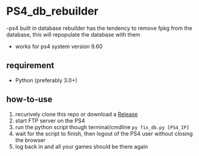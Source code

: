 # PS4_db_rebuilder
-ps4 built in database rebuilder has the tendency to remove fpkg from the database, this will repopulate the database with them
- works for ps4 system version 9.60
## requirement
- Python (preferably 3.0+)

## how-to-use
1) recurively clone this repo or download a [Release](https://github.com/Zer0xFF/PS4_db_rebuilder/releases)
2) start FTP server on the PS4
3) run the python script though terminal/cmdline `py fix_db.py [PS4_IP]`
4) wait for the script to finish, then logout of the PS4 user without closing the browser
5) log back in and all your games should be there again

